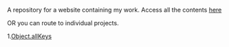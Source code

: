 A repository for a website containing my work.
Access all the contents [here](https://neelotpal.github.io/index.html)

OR
you can route to individual projects.

1.[Object.allKeys](https://neelotpal.github.io/Object.allKeys.html)
